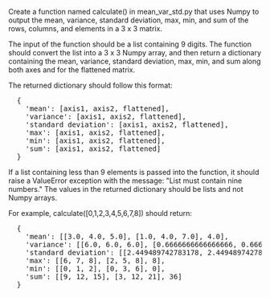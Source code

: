 Create a function named calculate() in mean_var_std.py that uses Numpy to output the mean, variance, standard deviation, max, min, and sum of the rows, columns, and elements in a 3 x 3 matrix.

The input of the function should be a list containing 9 digits. The function should convert the list into a 3 x 3 Numpy array, and then return a dictionary containing the mean, variance, standard deviation, max, min, and sum along both axes and for the flattened matrix.

The returned dictionary should follow this format:
<div>
  <pre>
  {
    'mean': [axis1, axis2, flattened],
    'variance': [axis1, axis2, flattened],
    'standard deviation': [axis1, axis2, flattened],
    'max': [axis1, axis2, flattened],
    'min': [axis1, axis2, flattened],
    'sum': [axis1, axis2, flattened]
  }
</div>
If a list containing less than 9 elements is passed into the function, it should raise a ValueError exception with the message: "List must contain nine numbers." The values in the returned dictionary should be lists and not Numpy arrays.

For example, calculate([0,1,2,3,4,5,6,7,8]) should return:

<div>
  <pre>
  {
    'mean': [[3.0, 4.0, 5.0], [1.0, 4.0, 7.0], 4.0],
    'variance': [[6.0, 6.0, 6.0], [0.6666666666666666, 0.6666666666666666, 0.6666666666666666], 6.666666666666667],
    'standard deviation': [[2.449489742783178, 2.449489742783178, 2.449489742783178], [0.816496580927726, 0.816496580927726, 0.816496580927726], 2.581988897471611],
    'max': [[6, 7, 8], [2, 5, 8], 8],
    'min': [[0, 1, 2], [0, 3, 6], 0],
    'sum': [[9, 12, 15], [3, 12, 21], 36]
  }
</div>
